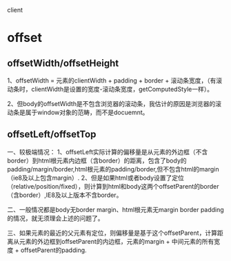 
client




# offset

## offsetWidth/offsetHeight
1、offsetWidth = 元素的clientWidth + padding + border  + 滚动条宽度，（有滚动条时，clientWidth是设置的宽度-滚动条宽度，getComputedStyle一样）。

2、但body的offsetWidth是不包含浏览器的滚动条，我估计的原因是浏览器的滚动条是属于window对象的范畴，而不是docuemnt。

## offsetLeft/offsetTop
一、较极端情况：
1、offsetLeft实际计算的偏移量是从元素的外边框（不含border）到html根元素内边框（含border）的距离，包含了body的padding/margin/border,html根元素的padding/border,但不包含html的margin（ie8及以上包含margin）.
2、但是如果html或者body设置了定位（relative/position/fixed），则计算到html和body这两个offsetParent的border（含border）,IE8及以上版本不含border。

二、一般情况都是body无border margin、html根元素无margin border padding的情况，就无须理会上述的问题了。

三、如果元素的最近的父元素有定位，则偏移量是基于这个offsetParent，计算距离从元素的外边框到offsetParent的内边框，元素的margin + 中间元素的所有宽度 + offsetParent的padding.
